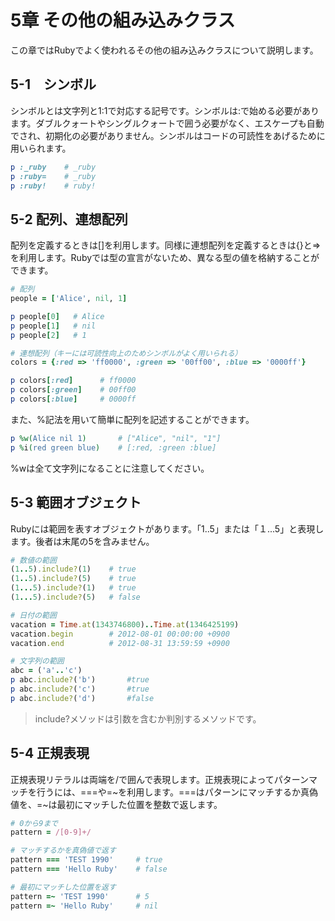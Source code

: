 # 5章 その他の組み込みクラス

この章ではRubyでよく使われるその他の組み込みクラスについて説明します。

## 5-1　シンボル

シンボルとは文字列と1:1で対応する記号です。シンボルは:で始める必要があります。ダブルクォートやシングルクォートで囲う必要がなく、エスケープも自動でされ、初期化の必要がありません。シンボルはコードの可読性をあげるために用いられます。

```ruby
p :_ruby    # _ruby
p :ruby=    # _ruby
p :ruby!    # ruby!
```

## 5-2 配列、連想配列

配列を定義するときは[]を利用します。同様に連想配列を定義するときは{}と=>を利用します。Rubyでは型の宣言がないため、異なる型の値を格納することができます。

```ruby
# 配列
people = ['Alice', nil, 1]

p people[0]   # Alice
p people[1]   # nil
p people[2]   # 1

# 連想配列（キーには可読性向上のためシンボルがよく用いられる）
colors = {:red => 'ff0000', :green => '00ff00', :blue => '0000ff'}

p colors[:red]      # ff0000
p colors[:green]    # 00ff00
p colors[:blue]     # 0000ff
```

また、%記法を用いて簡単に配列を記述することができます。

```ruby
p %w(Alice nil 1)       # ["Alice", "nil", "1"]
p %i(red green blue)    # [:red, :green :blue]
```

%wは全て文字列になることに注意してください。

## 5-3 範囲オブジェクト

Rubyには範囲を表すオブジェクトがあります。「1..5」または「１...5」と表現します。後者は末尾の5を含みません。

```ruby
# 数値の範囲
(1..5).include?(1)    # true
(1..5).include?(5)    # true
(1...5).include?(1)   # true
(1...5).include?(5)   # false

# 日付の範囲
vacation = Time.at(1343746800)..Time.at(1346425199)
vacation.begin        # 2012-08-01 00:00:00 +0900
vacation.end          # 2012-08-31 13:59:59 +0900

# 文字列の範囲
abc = ('a'..'c')
p abc.include?('b')       #true
p abc.include?('c')       #true
p abc.include?('d')       #false
```

> include?メソッドは引数を含むか判別するメソッドです。

## 5-4 正規表現

正規表現リテラルは両端を/で囲んで表現します。正規表現によってパターンマッチを行うには、===や=~を利用します。===はパターンにマッチするか真偽値を、=~は最初にマッチした位置を整数で返します。

```ruby
# 0から9まで
pattern = /[0-9]+/

# マッチするかを真偽値で返す
pattern === 'TEST 1990'     # true
pattern === 'Hello Ruby'    # false

# 最初にマッチした位置を返す
pattern =~ 'TEST 1990'      # 5
pattern =~ 'Hello Ruby'     # nil
```
